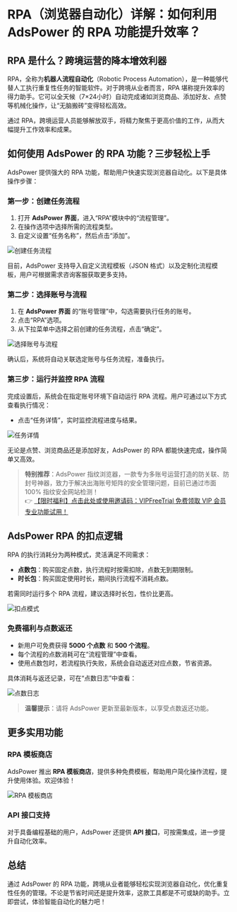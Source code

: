 # RPA（浏览器自动化）详解：如何利用 AdsPower 的 RPA 功能提升效率？

## RPA 是什么？跨境运营的降本增效利器

RPA，全称为**机器人流程自动化**（Robotic Process Automation），是一种能够代替人工执行重复性任务的智能软件。对于跨境从业者而言，RPA 堪称提升效率的得力助手。它可以全天候（7×24小时）自动完成诸如浏览商品、添加好友、点赞等机械化操作，让“无脑搬砖”变得轻松高效。

通过 RPA，跨境运营人员能够解放双手，将精力聚焦于更高价值的工作，从而大幅提升工作效率和成果。

## 如何使用 AdsPower 的 RPA 功能？三步轻松上手

AdsPower 提供强大的 RPA 功能，帮助用户快速实现浏览器自动化。以下是具体操作步骤：

### 第一步：创建任务流程

1. 打开 **AdsPower 界面**，进入“RPA”模块中的“流程管理”。
2. 在操作选项中选择所需的流程类型。
3. 自定义设置“任务名称”，然后点击“添加”。

![创建任务流程](https://198301.xyz/img/3079025976.webp)

目前，AdsPower 支持导入自定义流程模板（JSON 格式）以及定制化流程模板，用户可根据需求咨询客服获取更多支持。

### 第二步：选择账号与流程

1. 在 **AdsPower 界面** 的“账号管理”中，勾选需要执行任务的账号。
2. 点击“RPA”选项。
3. 从下拉菜单中选择之前创建的任务流程，点击“确定”。

![选择账号与流程](https://198301.xyz/img/8945266959269371.webp)

确认后，系统将自动关联选定账号与任务流程，准备执行。

### 第三步：运行并监控 RPA 流程

完成设置后，系统会在指定账号环境下自动运行 RPA 流程。用户可通过以下方式查看执行情况：

- 点击“任务详情”，实时监控流程进度与结果。

![任务详情](https://198301.xyz/img/231560382301146.webp)

无论是点赞、浏览商品还是添加好友，AdsPower 的 RPA 都能快速完成，操作简单又高效。

> **特别推荐**：AdsPower 指纹浏览器，一款专为多账号运营打造的防关联、防封号神器，致力于解决出海账号矩阵的安全管理问题，目前已通过市面 100% 指纹安全网站检测！  
> 👉 [【限时福利】点击此处或使用邀请码：VIPFreeTrial 免费领取 VIP 会员专业功能试用！](https://bit.ly/adspower_free)

## AdsPower RPA 的扣点逻辑

RPA 的执行消耗分为两种模式，灵活满足不同需求：

- **点数包**：购买固定点数，执行流程时按需扣除，点数无到期限制。
- **时长包**：购买固定使用时长，期间执行流程不消耗点数。

若需同时运行多个 RPA 流程，建议选择时长包，性价比更高。

![扣点模式](https://198301.xyz/img/225129429610748.webp)

### 免费福利与点数返还

- 新用户可免费获得 **5000 个点数** 和 **500 个流程**。
- 每个流程的点数消耗可在“流程管理”中查看。
- 使用点数包时，若流程执行失败，系统会自动返还对应点数，节省资源。

具体消耗与返还记录，可在“点数日志”中查看：

![点数日志](https://198301.xyz/img/463719299371379.webp)

> **温馨提示**：请将 AdsPower 更新至最新版本，以享受点数返还功能。

## 更多实用功能

### RPA 模板商店

AdsPower 推出 **RPA 模板商店**，提供多种免费模板，帮助用户简化操作流程，提升使用体验。欢迎体验！

![RPA 模板商店](https://198301.xyz/img/25654923390409.webp)

### API 接口支持

对于具备编程基础的用户，AdsPower 还提供 **API 接口**，可按需集成，进一步提升自动化效率。

## 总结

通过 AdsPower 的 RPA 功能，跨境从业者能够轻松实现浏览器自动化，优化重复性任务的管理。不论是节省时间还是提升效率，这款工具都是不可或缺的助手。立即尝试，体验智能自动化的魅力吧！